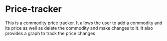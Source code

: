 # Price-tracker
 This is a commodity price tracker. It allows the user to add a commodity and its price as well as delete the commodity and make changes to it. It also provides a graph to track the price changes

